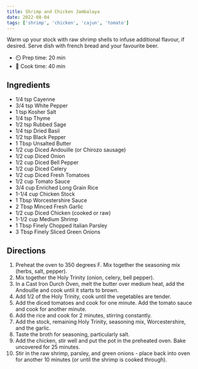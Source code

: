 ```yaml
---
title: Shrimp and Chicken Jambalaya
date: 2022-08-04
tags: ['shrimp', 'chicken', 'cajun', 'tomato']
---
```


Warm up your stock with raw shrimp shells to infuse additional flavour, if desired. Serve dish with french bread and your favourite beer.

- ⏲️ Prep time: 20 min
- 🍳 Cook time: 40 min

## Ingredients

- 1/4 tsp Cayenne
- 3/4 tsp White Pepper
- 1 tsp Kosher Salt
- 1/4 tsp Thyme
- 1/2 tsp Rubbed Sage
- 1/4 tsp Dried Basil
- 1/2 tsp Black Pepper
- 1 Tbsp Unsalted Butter
- 1/2 cup Diced Andouille (or Chirozo sausage)
- 1/2 cup Diced Onion
- 1/2 cup Diced Bell Pepper
- 1/2 cup Diced Celery
- 1/2 cup Diced Fresh Tomatoes
- 1/2 cup Tomato Sauce
- 3/4 cup Enriched Long Grain Rice
- 1-1/4 cup Chicken Stock
- 1 Tbsp Worcestershire Sauce
- 2 Tbsp Minced Fresh Garlic
- 1/2 cup Diced Chicken (cooked or raw)
- 1-1/2 cup Medium Shrimp
- 1 Tbsp Finely Chopped Italian Parsley
- 3 Tbsp Finely Sliced Green Onions

## Directions

1. Preheat the oven to 350 degrees F. Mix together the seasoning mix (herbs, salt, pepper).
2. Mix together the Holy Trinity (onion, celery, bell pepper).
3. In a Cast Iron Durch Oven, melt the butter over medium heat, add the Andouille and cook until it starts to brown.
4. Add 1/2 of the Holy Trinity, cook until the vegetables are tender.
5. Add the diced tomatoes and cook for one minute. Add the tomato sauce and cook for another minute.
6. Add the rice and cook for 2 minutes, stirring constantly.
7. Add the stock, remaining Holy Trinity, seasoning mix, Worcestershire, and the garlic.
8. Taste the broth for seasoning, particularly salt.
9. Add the chicken, stir well and put the pot in the preheated oven. Bake uncovered for 25 minutes.
10. Stir in the raw shrimp, parsley, and green onions - place back into oven for another 10 minutes (or until the shrimp is cooked through).
